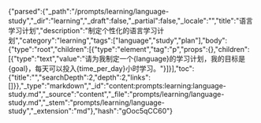 {"parsed":{"_path":"/prompts/learning/language-study","_dir":"learning","_draft":false,"_partial":false,"_locale":"","title":"语言学习计划","description":"制定个性化的语言学习计划","category":"learning","tags":["language","study","plan"],"body":{"type":"root","children":[{"type":"element","tag":"p","props":{},"children":[{"type":"text","value":"请为我制定一个{language}的学习计划，我的目标是{goal}，每天可以投入{time_per_day}小时学习。"}]}],"toc":{"title":"","searchDepth":2,"depth":2,"links":[]}},"_type":"markdown","_id":"content:prompts:learning:language-study.md","_source":"content","_file":"prompts/learning/language-study.md","_stem":"prompts/learning/language-study","_extension":"md"},"hash":"gOoc5qCC60"}